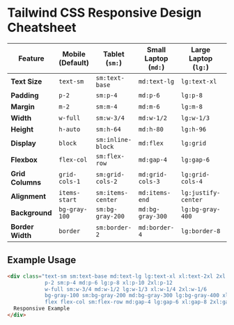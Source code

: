 # Tailwind CSS Responsive Design Cheatsheet

| **Feature**       | **Mobile<br>(Default)** | **Tablet<br>(`sm:`)** | **Small Laptop<br>(`md:`)** | **Large Laptop<br>(`lg:`)** | **Desktop<br>(`xl:`)** | **TV/4K<br>(`2xl:`)** |
|--------------------|-------------------------|------------------------|-----------------------------|-----------------------------|-------------------------|------------------------|
| **Text Size**      | `text-sm`              | `sm:text-base`         | `md:text-lg`               | `lg:text-xl`               | `xl:text-2xl`          | `2xl:text-3xl`         |
| **Padding**        | `p-2`                 | `sm:p-4`              | `md:p-6`                   | `lg:p-8`                   | `xl:p-10`              | `2xl:p-12`            |
| **Margin**         | `m-2`                 | `sm:m-4`              | `md:m-6`                   | `lg:m-8`                   | `xl:m-10`              | `2xl:m-12`            |
| **Width**          | `w-full`              | `sm:w-3/4`            | `md:w-1/2`                 | `lg:w-1/3`                 | `xl:w-1/4`             | `2xl:w-1/6`           |
| **Height**         | `h-auto`              | `sm:h-64`             | `md:h-80`                  | `lg:h-96`                  | `xl:h-screen`          | `2xl:h-full`          |
| **Display**        | `block`               | `sm:inline-block`      | `md:flex`                  | `lg:grid`                  | `xl:hidden`            | `2xl:block`           |
| **Flexbox**        | `flex-col`            | `sm:flex-row`          | `md:gap-4`                 | `lg:gap-6`                 | `xl:gap-8`             | `2xl:gap-10`          |
| **Grid Columns**   | `grid-cols-1`         | `sm:grid-cols-2`       | `md:grid-cols-3`           | `lg:grid-cols-4`           | `xl:grid-cols-5`       | `2xl:grid-cols-6`     |
| **Alignment**      | `items-start`         | `sm:items-center`      | `md:items-end`             | `lg:justify-center`        | `xl:justify-end`       | `2xl:justify-between` |
| **Background**     | `bg-gray-100`         | `sm:bg-gray-200`       | `md:bg-gray-300`           | `lg:bg-gray-400`           | `xl:bg-gray-500`       | `2xl:bg-gray-600`     |
| **Border Width**   | `border`              | `sm:border-2`          | `md:border-4`              | `lg:border-8`              | `xl:border-t`          | `2xl:border-b`        |

## Example Usage
```html
<div class="text-sm sm:text-base md:text-lg lg:text-xl xl:text-2xl 2xl:text-3xl 
            p-2 sm:p-4 md:p-6 lg:p-8 xl:p-10 2xl:p-12 
            w-full sm:w-3/4 md:w-1/2 lg:w-1/3 xl:w-1/4 2xl:w-1/6 
            bg-gray-100 sm:bg-gray-200 md:bg-gray-300 lg:bg-gray-400 xl:bg-gray-500 2xl:bg-gray-600 
            flex flex-col sm:flex-row md:gap-4 lg:gap-6 xl:gap-8 2xl:gap-10">
  Responsive Example
</div>
